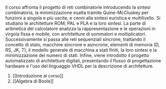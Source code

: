 Il corso affronta il progetto di reti combinatorie introducendo la sintesi combinatoria, la minimizzazione esatta tramite Quine-McCluskey per funzioni a singola e più uscite, e cenni alla sintesi euristica e multilivello. Si studiano le architetture ROM, PAL e PLA e la loro sintesi. La parte di aritmetica del calcolatore analizza la rappresentazione e le operazioni in virgola fissa e mobile, con architetture di sommatori e moltiplicatori. Successivamente si passa alle reti sequenziali sincrone, trattando il concetto di stato, macchine sincrone e asincrone, elementi di memoria (D, RS, JK, T), il modello generale di macchina a stati finiti, la loro sintesi e la minimizzazione del numero di stati. Infine, viene introdotto il progetto automatizzato di architetture digitali, presentando il flusso di progettazione hardware e l'uso del linguaggio VHDL per la descrizione di architetture.

1. [[Introduzione al corso]]
2. [[Algebra di Boole]]
